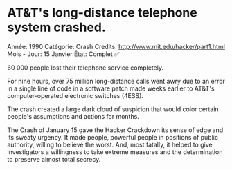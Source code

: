 # AT&T's long-distance telephone system crashed.

Année: 1990
Catégorie: Crash
Credits: http://www.mit.edu/hacker/part1.html
Mois - Jour: 15 Janvier
État: Complet ✅

60 000 people lost their telephone service completely.

For nine hours, over 75 million long-distance calls went awry due to an error in a single line of code in a software patch made weeks earlier to AT&T's computer-operated electronic switches (4ESS).

The crash created a large dark cloud of suspicion that would color certain people's assumptions and actions for months. 

The Crash of January 15 gave the Hacker Crackdown its sense of edge and its sweaty urgency. It made people, powerful people in positions of public authority, willing to believe the worst. And, most fatally, it helped to give investigators a willingness to take extreme measures and the determination to preserve almost total secrecy.